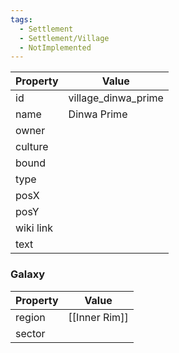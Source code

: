 ```yaml
---
tags:
  - Settlement
  - Settlement/Village
  - NotImplemented
---
```


| Property  | Value               |
| --------- | ------------------- |
| id        | village_dinwa_prime |
| name      | Dinwa Prime         |
| owner     |                     |
| culture   |                     |
| bound     |                     |
| type      |                     |
| posX      |                     |
| posY      |                     |
| wiki link |                     |
| text      |                     |

### Galaxy
| Property | Value         |
| -------- | ------------- |
| region   | [[Inner Rim]] |
| sector   |               |
